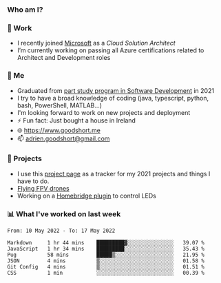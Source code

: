 ### Who am I?

<!--
**goodshort/goodshort** is a ✨ _special_ ✨ repository because its `README.md` (this file) appears on your GitHub profile.
-->
### 💼 Work
- I recently joined [Microsoft](https://www.microsoft.com/) as a _Cloud Solution Architect_
- I’m currently working on passing all Azure certifications related to Architect and Development roles

### 🌱 Me
- Graduated from [part study program in Software Development](https://www.goodshort.me/who-am-i/studies#higher-diploma-in-software-development) in 2021
- I try to have a broad knowledge of coding (java, typescript, python, bash, PowerShell, MATLAB...)
- I'm looking forward to work on new projects and deployment
- ⚡ Fun fact: Just bought a house in Ireland
- 🌐 https://www.goodshort.me
- 📫 adrien.goodshort@gmail.com

### 🚧 Projects

- I use this [project page](https://github.com/users/goodshort/projects/2) as a tracker for my 2021 projects and things I have to do.
- [Flying FPV drones](https://www.youtube.com/watch?v=PdOF5c4RF18&list=PLhU-As_kQhM6L6iwidza6sSdfxEybA7VZ)
- Working on a [Homebridge plugin](https://github.com/goodshort/homebridge-wled-preset) to control LEDs

### 📊 What I've worked on last week

<!--START_SECTION:waka-->

```text
From: 10 May 2022 - To: 17 May 2022

Markdown     1 hr 44 mins    █████████▓░░░░░░░░░░░░░░░   39.07 %
JavaScript   1 hr 34 mins    █████████░░░░░░░░░░░░░░░░   35.43 %
Pug          58 mins         █████▒░░░░░░░░░░░░░░░░░░░   21.95 %
JSON         4 mins          ▒░░░░░░░░░░░░░░░░░░░░░░░░   01.58 %
Git Config   4 mins          ▒░░░░░░░░░░░░░░░░░░░░░░░░   01.51 %
CSS          1 min           ░░░░░░░░░░░░░░░░░░░░░░░░░   00.39 %
```

<!--END_SECTION:waka-->
